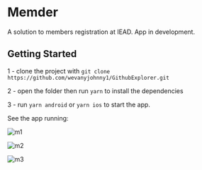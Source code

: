 # Memder

A solution to members registration at IEAD.
App in development.

## Getting Started

1 - clone the project with ```git clone https://github.com/wevanyjohnny1/GithubExplorer.git```

2 - open the folder then run ```yarn``` to install the dependencies

3 - run ```yarn android``` or ```yarn ios``` to start the app.

See the app running:

![m1](https://user-images.githubusercontent.com/61592492/86303898-9d584700-bbe3-11ea-9d8b-6f2989e8ddbf.gif)

![m2](https://user-images.githubusercontent.com/61592492/86303903-9fbaa100-bbe3-11ea-93c4-e383459f639e.gif)

![m3](https://user-images.githubusercontent.com/61592492/86303908-a21cfb00-bbe3-11ea-9bfd-59e489ec5748.gif)
